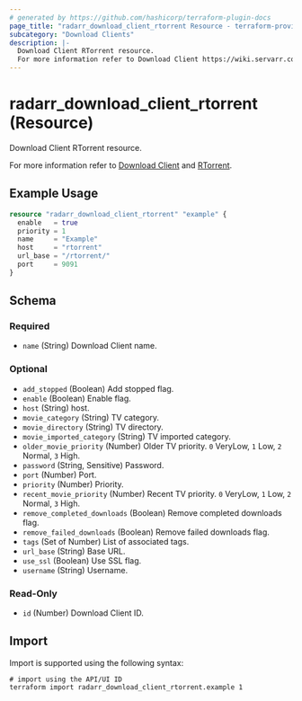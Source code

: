 ```yaml
---
# generated by https://github.com/hashicorp/terraform-plugin-docs
page_title: "radarr_download_client_rtorrent Resource - terraform-provider-radarr"
subcategory: "Download Clients"
description: |-
  Download Client RTorrent resource.
  For more information refer to Download Client https://wiki.servarr.com/radarr/settings#download-clients and RTorrent https://wiki.servarr.com/radarr/supported#rtorrent.
---
```


# radarr_download_client_rtorrent (Resource)

<!-- subcategory:Download Clients -->Download Client RTorrent resource.
For more information refer to [Download Client](https://wiki.servarr.com/radarr/settings#download-clients) and [RTorrent](https://wiki.servarr.com/radarr/supported#rtorrent).

## Example Usage

```terraform
resource "radarr_download_client_rtorrent" "example" {
  enable   = true
  priority = 1
  name     = "Example"
  host     = "rtorrent"
  url_base = "/rtorrent/"
  port     = 9091
}
```

<!-- schema generated by tfplugindocs -->
## Schema

### Required

- `name` (String) Download Client name.

### Optional

- `add_stopped` (Boolean) Add stopped flag.
- `enable` (Boolean) Enable flag.
- `host` (String) host.
- `movie_category` (String) TV category.
- `movie_directory` (String) TV directory.
- `movie_imported_category` (String) TV imported category.
- `older_movie_priority` (Number) Older TV priority. `0` VeryLow, `1` Low, `2` Normal, `3` High.
- `password` (String, Sensitive) Password.
- `port` (Number) Port.
- `priority` (Number) Priority.
- `recent_movie_priority` (Number) Recent TV priority. `0` VeryLow, `1` Low, `2` Normal, `3` High.
- `remove_completed_downloads` (Boolean) Remove completed downloads flag.
- `remove_failed_downloads` (Boolean) Remove failed downloads flag.
- `tags` (Set of Number) List of associated tags.
- `url_base` (String) Base URL.
- `use_ssl` (Boolean) Use SSL flag.
- `username` (String) Username.

### Read-Only

- `id` (Number) Download Client ID.

## Import

Import is supported using the following syntax:

```shell
# import using the API/UI ID
terraform import radarr_download_client_rtorrent.example 1
```
